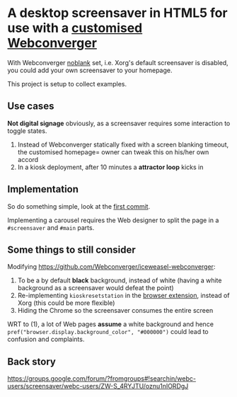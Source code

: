 # A desktop screensaver in HTML5 for use with a [customised Webconverger](http://webconverger.com/)

With Webconverger [noblank](http://webconverger.org/blanking/) set, i.e. Xorg's
default screensaver is disabled, you could add your own screensaver to your
homepage.

This project is setup to collect examples.

## Use cases

**Not digital signage** obviously, as a screensaver requires some interaction to toggle states.

1. Instead of Webconverger statically fixed with a screen blanking timeout, the customised homepage= owner can tweak this on his/her own accord
2. In a kiosk deployment, after 10 minutes a **attractor loop** kicks in

## Implementation

So do something simple, look at the [first commit](https://github.com/Webconverger/Screensaver/commit/38022ea507a29489c2cfbee3e2e090081cdfc2b1).

Implementing a carousel requires the Web designer to split the page in a `#screensaver` and `#main` parts.

## Some things to still consider

Modifying <https://github.com/Webconverger/iceweasel-webconverger>:

1. To be a by default **black** background, instead of white (having a white background as a screensaver would defeat the point)
2. Re-implementing `kioskresetstation` in the [browser extension](https://github.com/Webconverger/iceweasel-webconverger), instead of Xorg (this could be more flexible)
3. Hiding the Chrome so the screensaver consumes the entire screen

WRT to (1), a lot of Web pages **assume** a white background and hence
`pref("browser.display.background_color", "#000000")` could lead to confusion
and complaints.

## Back story

<https://groups.google.com/forum/?fromgroups#!searchin/webc-users/screensaver/webc-users/ZW-S_4RYJTU/oznu1nIORDgJ>

